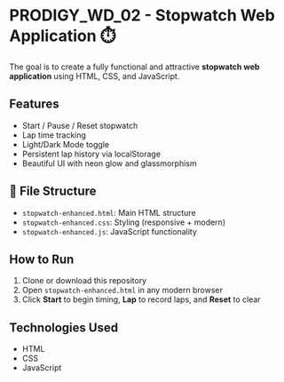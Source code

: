 # PRODIGY_WD_02 - Stopwatch Web Application ⏱️
 
The goal is to create a fully functional and attractive **stopwatch web application** using HTML, CSS, and JavaScript.

##  Features
- Start / Pause / Reset stopwatch
- Lap time tracking
- Light/Dark Mode toggle
- Persistent lap history via localStorage
- Beautiful UI with neon glow and glassmorphism

## 📁 File Structure
- `stopwatch-enhanced.html`: Main HTML structure
- `stopwatch-enhanced.css`: Styling (responsive + modern)
- `stopwatch-enhanced.js`: JavaScript functionality

##  How to Run
1. Clone or download this repository
2. Open `stopwatch-enhanced.html` in any modern browser
3. Click **Start** to begin timing, **Lap** to record laps, and **Reset** to clear

##  Technologies Used
- HTML
- CSS
- JavaScript
